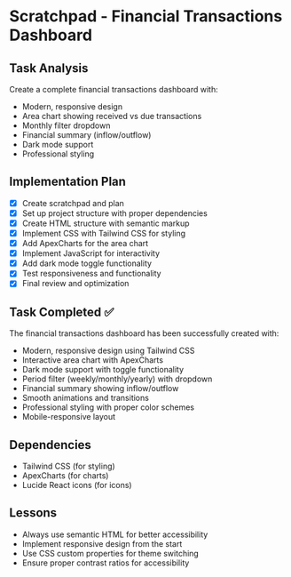 # Scratchpad - Financial Transactions Dashboard

## Task Analysis
Create a complete financial transactions dashboard with:
- Modern, responsive design
- Area chart showing received vs due transactions
- Monthly filter dropdown
- Financial summary (inflow/outflow)
- Dark mode support
- Professional styling

## Implementation Plan
- [x] Create scratchpad and plan
- [x] Set up project structure with proper dependencies
- [x] Create HTML structure with semantic markup
- [x] Implement CSS with Tailwind CSS for styling
- [x] Add ApexCharts for the area chart
- [x] Implement JavaScript for interactivity
- [x] Add dark mode toggle functionality
- [x] Test responsiveness and functionality
- [x] Final review and optimization

## Task Completed ✅
The financial transactions dashboard has been successfully created with:
- Modern, responsive design using Tailwind CSS
- Interactive area chart with ApexCharts
- Dark mode support with toggle functionality
- Period filter (weekly/monthly/yearly) with dropdown
- Financial summary showing inflow/outflow
- Smooth animations and transitions
- Professional styling with proper color schemes
- Mobile-responsive layout

## Dependencies
- Tailwind CSS (for styling)
- ApexCharts (for charts)
- Lucide React icons (for icons)

## Lessons
- Always use semantic HTML for better accessibility
- Implement responsive design from the start
- Use CSS custom properties for theme switching
- Ensure proper contrast ratios for accessibility
